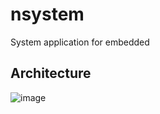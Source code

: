 # nsystem
System application for embedded

## Architecture

![image](https://github.com/neokkk/nsystem/assets/35194760/5ee1a473-4ca7-47b6-91dd-1623162dfe1e)
